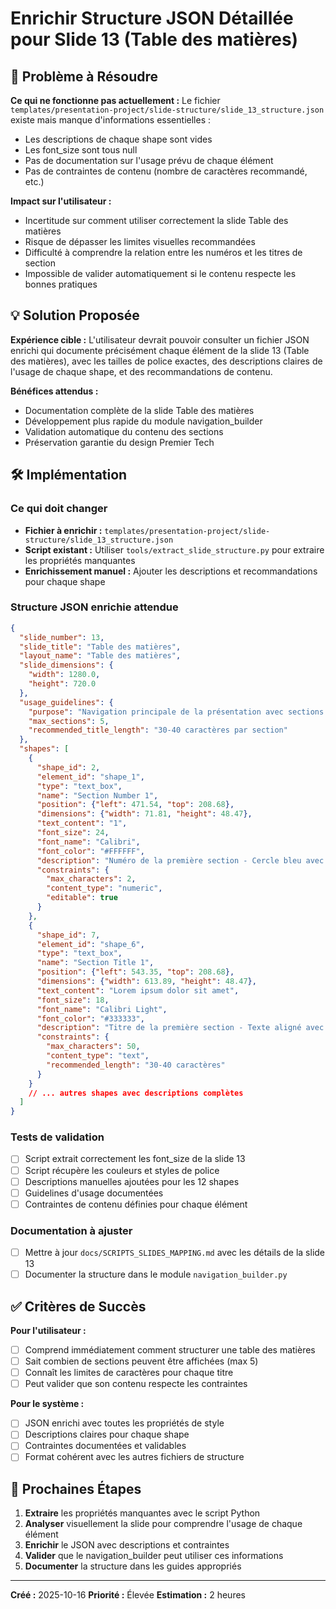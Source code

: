 # Enrichir Structure JSON Détaillée pour Slide 13 (Table des matières)

## 🎯 Problème à Résoudre

**Ce qui ne fonctionne pas actuellement :**
Le fichier `templates/presentation-project/slide-structure/slide_13_structure.json` existe mais manque d'informations essentielles :
- Les descriptions de chaque shape sont vides
- Les font_size sont tous null
- Pas de documentation sur l'usage prévu de chaque élément
- Pas de contraintes de contenu (nombre de caractères recommandé, etc.)

**Impact sur l'utilisateur :**
- Incertitude sur comment utiliser correctement la slide Table des matières
- Risque de dépasser les limites visuelles recommandées
- Difficulté à comprendre la relation entre les numéros et les titres de section
- Impossible de valider automatiquement si le contenu respecte les bonnes pratiques

## 💡 Solution Proposée

**Expérience cible :**
L'utilisateur devrait pouvoir consulter un fichier JSON enrichi qui documente précisément chaque élément de la slide 13 (Table des matières), avec les tailles de police exactes, des descriptions claires de l'usage de chaque shape, et des recommandations de contenu.

**Bénéfices attendus :**
- Documentation complète de la slide Table des matières
- Développement plus rapide du module navigation_builder
- Validation automatique du contenu des sections
- Préservation garantie du design Premier Tech

## 🛠️ Implémentation

### Ce qui doit changer
- **Fichier à enrichir :** `templates/presentation-project/slide-structure/slide_13_structure.json`
- **Script existant :** Utiliser `tools/extract_slide_structure.py` pour extraire les propriétés manquantes
- **Enrichissement manuel :** Ajouter les descriptions et recommandations pour chaque shape

### Structure JSON enrichie attendue
```json
{
  "slide_number": 13,
  "slide_title": "Table des matières",
  "layout_name": "Table des matières",
  "slide_dimensions": {
    "width": 1280.0,
    "height": 720.0
  },
  "usage_guidelines": {
    "purpose": "Navigation principale de la présentation avec sections numérotées",
    "max_sections": 5,
    "recommended_title_length": "30-40 caractères par section"
  },
  "shapes": [
    {
      "shape_id": 2,
      "element_id": "shape_1",
      "type": "text_box",
      "name": "Section Number 1",
      "position": {"left": 471.54, "top": 208.68},
      "dimensions": {"width": 71.81, "height": 48.47},
      "text_content": "1",
      "font_size": 24,
      "font_name": "Calibri",
      "font_color": "#FFFFFF",
      "description": "Numéro de la première section - Cercle bleu avec chiffre blanc",
      "constraints": {
        "max_characters": 2,
        "content_type": "numeric",
        "editable": true
      }
    },
    {
      "shape_id": 7,
      "element_id": "shape_6",
      "type": "text_box",
      "name": "Section Title 1",
      "position": {"left": 543.35, "top": 208.68},
      "dimensions": {"width": 613.89, "height": 48.47},
      "text_content": "Lorem ipsum dolor sit amet",
      "font_size": 18,
      "font_name": "Calibri Light",
      "font_color": "#333333",
      "description": "Titre de la première section - Texte aligné avec le numéro",
      "constraints": {
        "max_characters": 50,
        "content_type": "text",
        "recommended_length": "30-40 caractères"
      }
    }
    // ... autres shapes avec descriptions complètes
  ]
}
```

### Tests de validation
- [ ] Script extrait correctement les font_size de la slide 13
- [ ] Script récupère les couleurs et styles de police
- [ ] Descriptions manuelles ajoutées pour les 12 shapes
- [ ] Guidelines d'usage documentées
- [ ] Contraintes de contenu définies pour chaque élément

### Documentation à ajuster
- [ ] Mettre à jour `docs/SCRIPTS_SLIDES_MAPPING.md` avec les détails de la slide 13
- [ ] Documenter la structure dans le module `navigation_builder.py`

## ✅ Critères de Succès

**Pour l'utilisateur :**
- [ ] Comprend immédiatement comment structurer une table des matières
- [ ] Sait combien de sections peuvent être affichées (max 5)
- [ ] Connaît les limites de caractères pour chaque titre
- [ ] Peut valider que son contenu respecte les contraintes

**Pour le système :**
- [ ] JSON enrichi avec toutes les propriétés de style
- [ ] Descriptions claires pour chaque shape
- [ ] Contraintes documentées et validables
- [ ] Format cohérent avec les autres fichiers de structure

## 🚀 Prochaines Étapes

1. **Extraire** les propriétés manquantes avec le script Python
2. **Analyser** visuellement la slide pour comprendre l'usage de chaque élément
3. **Enrichir** le JSON avec descriptions et contraintes
4. **Valider** que le navigation_builder peut utiliser ces informations
5. **Documenter** la structure dans les guides appropriés

---

**Créé :** 2025-10-16
**Priorité :** Élevée
**Estimation :** 2 heures